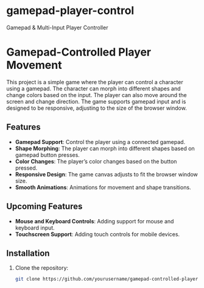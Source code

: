 # gamepad-player-control
Gamepad &amp; Multi-Input Player Controller
# Gamepad-Controlled Player Movement

This project is a simple game where the player can control a character using a gamepad. The character can morph into different shapes and change colors based on the input. The player can also move around the screen and change direction. The game supports gamepad input and is designed to be responsive, adjusting to the size of the browser window.

## Features
- **Gamepad Support**: Control the player using a connected gamepad.
- **Shape Morphing**: The player can morph into different shapes based on gamepad button presses.
- **Color Changes**: The player’s color changes based on the button pressed.
- **Responsive Design**: The game canvas adjusts to fit the browser window size.
- **Smooth Animations**: Animations for movement and shape transitions.

## Upcoming Features
- **Mouse and Keyboard Controls**: Adding support for mouse and keyboard input.
- **Touchscreen Support**: Adding touch controls for mobile devices.

## Installation

1. Clone the repository:
   ```bash
   git clone https://github.com/yourusername/gamepad-controlled-player.git
